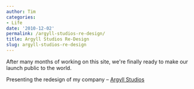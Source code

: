 ```yaml
---
author: Tim
categories:
- Life
date: '2010-12-02'
permalink: /argyll-studios-re-design/
title: Argyll Studios Re-Design
slug: argyll-studios-re-design
---
```


After many months of working on this site, we're finally ready to make our launch public to the world.

Presenting the redesign of my company &#8211; [Argyll Studios][1]

 [1]: http://argyllstudios.com
 